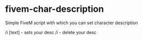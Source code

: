 # fivem-char-description
Simple FiveM script with which you can set character description

/i [text] - sets your desc
/i - delete your desc
